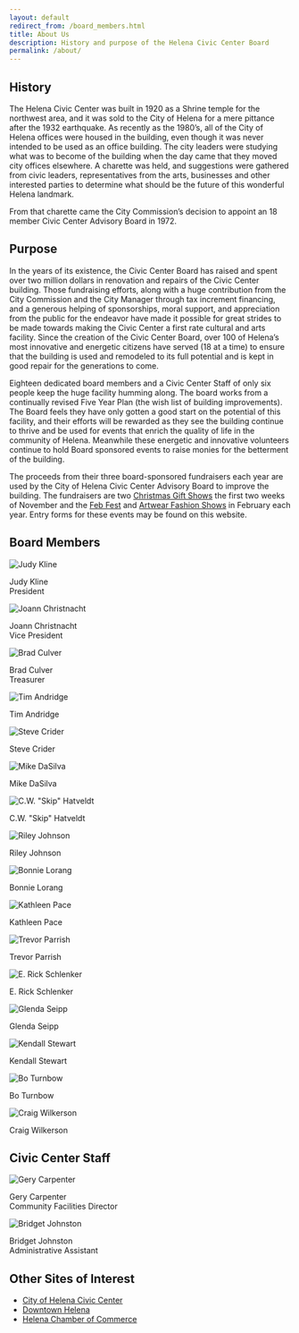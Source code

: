 ```yaml
---
layout: default
redirect_from: /board_members.html
title: About Us
description: History and purpose of the Helena Civic Center Board
permalink: /about/
---
```


## History

The Helena Civic Center was built in 1920 as a Shrine temple for the northwest area, and it was sold to the City of Helena for a mere pittance after the 1932 earthquake.  As recently as the 1980’s, all of the City of Helena offices were housed in the building, even though it was never intended to be used as an office building.  The city leaders were studying what was to become of the building when the day came that they moved city offices elsewhere.  A charette was held, and suggestions were gathered from civic leaders, representatives from the arts, businesses and other interested parties to determine what should be the future of this wonderful Helena landmark.

From that charette came the City Commission’s decision to appoint an 18 member Civic Center Advisory Board in 1972.

## Purpose

In the years of its existence, the Civic Center Board has raised and spent over two million dollars in renovation and repairs of the Civic Center building.  Those fundraising efforts, along with a huge contribution from the City Commission and the City Manager through tax increment financing, and a generous helping of sponsorships, moral support, and appreciation from the public for the endeavor have made it possible for great strides to be made towards making the Civic Center a first rate cultural and arts facility. Since the creation of the Civic Center Board, over 100 of Helena’s most innovative and energetic citizens have served (18 at a time) to ensure that the building is used and remodeled to its full potential and is kept in good repair for the generations to come.

Eighteen dedicated board members and a Civic Center Staff of only six people keep the huge facility humming along.  The board works from a continually revised Five Year Plan (the wish list of building improvements).  The Board feels they have only gotten a good start on the potential of this facility, and their efforts will be rewarded as they see the building continue to thrive and be used for events that enrich the quality of life in the community of Helena.  Meanwhile these energetic and innovative volunteers continue to hold Board sponsored events to raise monies for the betterment of the building.

The proceeds from their three board-sponsored fundraisers each year are used by the City of Helena Civic Center Advisory Board to improve the building.  The fundraisers are two [Christmas Gift Shows][1] the first two weeks of November and the [Feb Fest][2] and [Artwear Fashion Shows][3] in February each year.  Entry forms for these events may be found on this website.

[1]: /giftshow/
[2]: /febfest/
[3]: /fashionshow/

## Board Members

<div class="row">
  <div class="col-xs-6 col-md-3 text-center">
    <img src="/img/board/Judy.jpg" alt="Judy Kline">
    <div class="caption">
      <p>Judy Kline<br>President</p>
    </div>
  </div>
  <div class="col-xs-6 col-md-3 text-center">
    <img src="/img/board/Joann.jpg" alt="Joann Christnacht">
    <div class="caption">
      <p>Joann Christnacht<br>Vice President</p>
    </div>
  </div>
  <div class="col-xs-6 col-md-3 text-center">
    <img src="/img/board/Brad.jpg" alt="Brad Culver">
    <div class="caption">
      <p>Brad Culver<br>Treasurer</p>
    </div>
  </div>
</div>

<div class="row">
  <div class="col-xs-6 col-md-3 text-center">
    <img src="/img/board/missing.png" alt="Tim Andridge">
    <div class="caption">
      <p>Tim Andridge</p>
    </div>
  </div>
  <div class="col-xs-6 col-md-3 text-center">
    <img src="/img/board/Steve.jpg" alt="Steve Crider">
    <div class="caption">
      <p>Steve Crider</p>
    </div>
  </div>
  <div class="col-xs-6 col-md-3 text-center">
    <img src="/img/board/Mike.jpg" alt="Mike DaSilva">
    <div class="caption">
      <p>Mike DaSilva</p>
    </div>
  </div>
</div>

<div class="row">
  <div class="col-xs-6 col-md-3 text-center">
    <img src="/img/board/Skip.jpg" alt="C.W. &quot;Skip&quot; Hatveldt">
    <div class="caption">
      <p>C.W. "Skip" Hatveldt</p>
    </div>
  </div>
  <div class="col-xs-6 col-md-3 text-center">
    <img src="/img/board/Riley.jpg" alt="Riley Johnson">
    <div class="caption">
      <p>Riley Johnson</p>
    </div>
  </div>
  <div class="col-xs-6 col-md-3 text-center">
    <img src="/img/board/Bonnie.jpg" alt="Bonnie Lorang">
    <div class="caption">
      <p>Bonnie Lorang</p>
    </div>
  </div>
</div>

<div class="row">
  <div class="col-xs-6 col-md-3 text-center">
    <img src="/img/board/Kathleen.jpg" alt="Kathleen Pace">
    <div class="caption">
      <p>Kathleen Pace</p>
    </div>
  </div>
  <div class="col-xs-6 col-md-3 text-center">
    <img src="/img/board/Trevor.jpg" alt="Trevor Parrish">
    <div class="caption">
      <p>Trevor Parrish</p>
    </div>
  </div>
  <div class="col-xs-6 col-md-3 text-center">
    <img src="/img/board/missing.png" alt="E. Rick Schlenker">
    <div class="caption">
      <p>E. Rick Schlenker</p>
    </div>
  </div>
</div>

<div class="row">
  <div class="col-xs-6 col-md-3 text-center">
    <img src="/img/board/missing.png" alt="Glenda Seipp">
    <div class="caption">
      <p>Glenda Seipp</p>
    </div>
  </div>
  <div class="col-xs-6 col-md-3 text-center">
    <img src="/img/board/missing.png" alt="Kendall Stewart">
    <div class="caption">
      <p>Kendall Stewart</p>
    </div>
  </div>
  <div class="col-xs-6 col-md-3 text-center">
    <img src="/img/board/missing.png" alt="Bo Turnbow">
    <div class="caption">
      <p>Bo Turnbow</p>
    </div>
  </div>
</div>

<div class="row">
  <div class="col-xs-6 col-md-3 text-center">
    <img src="/img/board/Craig.jpg" alt="Craig Wilkerson">
    <div class="caption">
      <p>Craig Wilkerson</p>
    </div>
  </div>
</div>

## Civic Center Staff

<div class="row">
  <div class="col-xs-6 col-md-3 text-center">
    <img src="/img/board/Gery.jpg" alt="Gery Carpenter">
    <div class="caption">
      <p>Gery Carpenter<br>Community Facilities Director</p>
    </div>
  </div>
  <div class="col-xs-6 col-md-3 text-center">
    <img src="/img/board/missing.png" alt="Bridget Johnston">
    <div class="caption">
      <p>Bridget Johnston<br>Administrative Assistant</p>
    </div>
  </div>
</div>

## Other Sites of Interest

* [City of Helena Civic Center](http://www.helenaciviccenter.com/)
* [Downtown Helena](http://www.downtownhelena.com/)
* [Helena Chamber of Commerce](http://www.helenachamber.com/)
